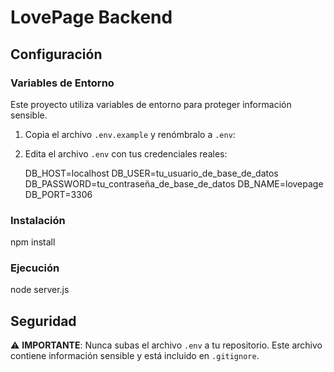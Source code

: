 # LovePage Backend

## Configuración

### Variables de Entorno

Este proyecto utiliza variables de entorno para proteger información sensible. 

1. Copia el archivo `.env.example` y renómbralo a `.env`:

2. Edita el archivo `.env` con tus credenciales reales:

   DB_HOST=localhost
   DB_USER=tu_usuario_de_base_de_datos
   DB_PASSWORD=tu_contraseña_de_base_de_datos
   DB_NAME=lovepage
   DB_PORT=3306

### Instalación

npm install

### Ejecución

node server.js

## Seguridad

⚠️ **IMPORTANTE**: Nunca subas el archivo `.env` a tu repositorio. Este archivo contiene información sensible y está incluido en `.gitignore`.
